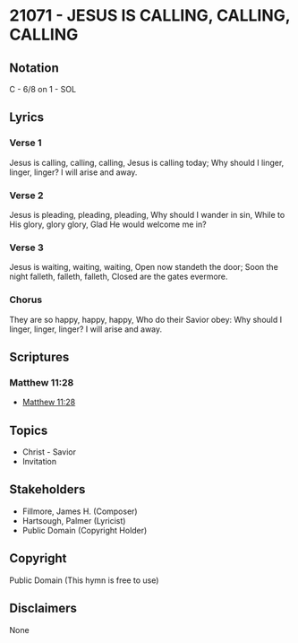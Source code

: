# 21071 - JESUS IS CALLING, CALLING, CALLING

## Notation

C - 6/8 on 1 - SOL

## Lyrics

### Verse 1

Jesus is calling, calling, calling, Jesus is calling today; Why should I linger, linger, linger? I will arise and away.

### Verse 2

Jesus is pleading, pleading, pleading, Why should I wander in sin, While to His glory, glory glory, Glad He would welcome me in?

### Verse 3

Jesus is waiting, waiting, waiting, Open now standeth the door; Soon the night falleth, falleth, falleth, Closed are the gates evermore.

### Chorus

They are so happy, happy, happy, Who do their Savior obey: Why should I linger, linger, linger? I will arise and away.


## Scriptures

### Matthew 11:28

- [Matthew 11:28](https://www.biblegateway.com/passage/?search=Matthew%2011%3A28)


## Topics

- Christ - Savior
- Invitation

## Stakeholders

- Fillmore, James H. (Composer)
- Hartsough, Palmer (Lyricist)
- Public Domain (Copyright Holder)

## Copyright

Public Domain
(This hymn is free to use)

## Disclaimers

None

